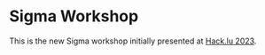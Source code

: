 # Sigma Workshop

This is the new Sigma workshop initially presented at [Hack.lu 2023](https://pretalx.com/hack-lu-2023/talk/M9CWW9/).